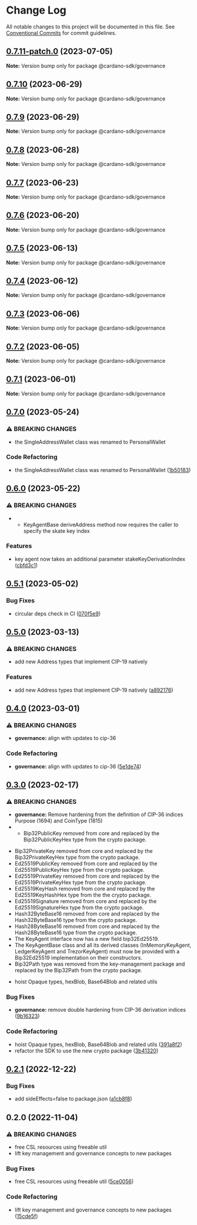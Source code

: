 # Change Log

All notable changes to this project will be documented in this file.
See [Conventional Commits](https://conventionalcommits.org) for commit guidelines.

## [0.7.11-patch.0](https://github.com/input-output-hk/cardano-js-sdk/compare/@cardano-sdk/governance@0.7.10...@cardano-sdk/governance@0.7.11-patch.0) (2023-07-05)

**Note:** Version bump only for package @cardano-sdk/governance

## [0.7.10](https://github.com/input-output-hk/cardano-js-sdk/compare/@cardano-sdk/governance@0.7.9...@cardano-sdk/governance@0.7.10) (2023-06-29)

**Note:** Version bump only for package @cardano-sdk/governance

## [0.7.9](https://github.com/input-output-hk/cardano-js-sdk/compare/@cardano-sdk/governance@0.7.8...@cardano-sdk/governance@0.7.9) (2023-06-29)

**Note:** Version bump only for package @cardano-sdk/governance

## [0.7.8](https://github.com/input-output-hk/cardano-js-sdk/compare/@cardano-sdk/governance@0.7.7...@cardano-sdk/governance@0.7.8) (2023-06-28)

**Note:** Version bump only for package @cardano-sdk/governance

## [0.7.7](https://github.com/input-output-hk/cardano-js-sdk/compare/@cardano-sdk/governance@0.7.6...@cardano-sdk/governance@0.7.7) (2023-06-23)

**Note:** Version bump only for package @cardano-sdk/governance

## [0.7.6](https://github.com/input-output-hk/cardano-js-sdk/compare/@cardano-sdk/governance@0.7.5...@cardano-sdk/governance@0.7.6) (2023-06-20)

**Note:** Version bump only for package @cardano-sdk/governance

## [0.7.5](https://github.com/input-output-hk/cardano-js-sdk/compare/@cardano-sdk/governance@0.7.4...@cardano-sdk/governance@0.7.5) (2023-06-13)

**Note:** Version bump only for package @cardano-sdk/governance

## [0.7.4](https://github.com/input-output-hk/cardano-js-sdk/compare/@cardano-sdk/governance@0.7.3...@cardano-sdk/governance@0.7.4) (2023-06-12)

**Note:** Version bump only for package @cardano-sdk/governance

## [0.7.3](https://github.com/input-output-hk/cardano-js-sdk/compare/@cardano-sdk/governance@0.7.2...@cardano-sdk/governance@0.7.3) (2023-06-06)

**Note:** Version bump only for package @cardano-sdk/governance

## [0.7.2](https://github.com/input-output-hk/cardano-js-sdk/compare/@cardano-sdk/governance@0.7.1...@cardano-sdk/governance@0.7.2) (2023-06-05)

**Note:** Version bump only for package @cardano-sdk/governance

## [0.7.1](https://github.com/input-output-hk/cardano-js-sdk/compare/@cardano-sdk/governance@0.7.0...@cardano-sdk/governance@0.7.1) (2023-06-01)

**Note:** Version bump only for package @cardano-sdk/governance

## [0.7.0](https://github.com/input-output-hk/cardano-js-sdk/compare/@cardano-sdk/governance@0.6.0...@cardano-sdk/governance@0.7.0) (2023-05-24)

### ⚠ BREAKING CHANGES

* the SingleAddressWallet class was renamed to PersonalWallet

### Code Refactoring

* the SingleAddressWallet class was renamed to PersonalWallet ([1b50183](https://github.com/input-output-hk/cardano-js-sdk/commit/1b50183ea095813b1676571d059c7774f46fb3f3))

## [0.6.0](https://github.com/input-output-hk/cardano-js-sdk/compare/@cardano-sdk/governance@0.5.1...@cardano-sdk/governance@0.6.0) (2023-05-22)

### ⚠ BREAKING CHANGES

* - KeyAgentBase deriveAddress method now requires the caller to specify the skate key index

### Features

* key agent now takes an additional parameter stakeKeyDerivationIndex ([cbfd3c1](https://github.com/input-output-hk/cardano-js-sdk/commit/cbfd3c1ea55de4355e38f822868b0a7b6bd3953a))

## [0.5.1](https://github.com/input-output-hk/cardano-js-sdk/compare/@cardano-sdk/governance@0.5.0...@cardano-sdk/governance@0.5.1) (2023-05-02)

### Bug Fixes

- circular deps check in CI ([070f5e9](https://github.com/input-output-hk/cardano-js-sdk/commit/070f5e9f199c8a3b823f80aa98b35a4df7dbe532))

## [0.5.0](https://github.com/input-output-hk/cardano-js-sdk/compare/@cardano-sdk/governance@0.4.0...@cardano-sdk/governance@0.5.0) (2023-03-13)

### ⚠ BREAKING CHANGES

- add new Address types that implement CIP-19 natively

### Features

- add new Address types that implement CIP-19 natively ([a892176](https://github.com/input-output-hk/cardano-js-sdk/commit/a8921760b714b090bb6c15d6b4696e2dd0b2fdc5))

## [0.4.0](https://github.com/input-output-hk/cardano-js-sdk/compare/@cardano-sdk/governance@0.3.0...@cardano-sdk/governance@0.4.0) (2023-03-01)

### ⚠ BREAKING CHANGES

- **governance:** align with updates to cip-36

### Code Refactoring

- **governance:** align with updates to cip-36 ([5e1de74](https://github.com/input-output-hk/cardano-js-sdk/commit/5e1de74bb48ee716d7ef9c98eb7628a4928f79a8))

## [0.3.0](https://github.com/input-output-hk/cardano-js-sdk/compare/@cardano-sdk/governance@0.2.1...@cardano-sdk/governance@0.3.0) (2023-02-17)

### ⚠ BREAKING CHANGES

- **governance:** Remove hardening from the definition of CIP-36 indices Purpose (1694) and CoinType (1815)
- - Bip32PublicKey removed from core and replaced by the Bip32PublicKeyHex type from the crypto package.

* Bip32PrivateKey removed from core and replaced by the Bip32PrivateKeyHex type from the crypto package.
* Ed25519PublicKey removed from core and replaced by the Ed25519PublicKeyHex type from the crypto package.
* Ed25519PrivateKey removed from core and replaced by the Ed25519PrivateKeyHex type from the crypto package.
* Ed25519KeyHash removed from core and replaced by the Ed25519KeyHashHex type from the the crypto package.
* Ed25519Signature removed from core and replaced by the Ed25519SignatureHex type from the crypto package.
* Hash32ByteBase16 removed from core and replaced by the Hash32ByteBase16 type from the crypto package.
* Hash28ByteBase16 removed from core and replaced by the Hash28ByteBase16 type from the crypto package.
* The KeyAgent interface now has a new field bip32Ed25519.
* The KeyAgentBase class and all its derived classes (InMemoryKeyAgent, LedgerKeyAgent and TrezorKeyAgent) must now be provided with a Bip32Ed25519 implementation on their constructors.
* Bip32Path type was removed from the key-management package and replaced by the Bip32Path from the crypto package.

- hoist Opaque types, hexBlob, Base64Blob and related utils

### Bug Fixes

- **governance:** remove double hardening from CIP-36 derivation indices ([9b16323](https://github.com/input-output-hk/cardano-js-sdk/commit/9b163237dd03f37ee5bcb5bb5d72949037b27f2a))

### Code Refactoring

- hoist Opaque types, hexBlob, Base64Blob and related utils ([391a8f2](https://github.com/input-output-hk/cardano-js-sdk/commit/391a8f20d60607c4fb6ce8586b97ae96841f759b))
- refactor the SDK to use the new crypto package ([3b41320](https://github.com/input-output-hk/cardano-js-sdk/commit/3b41320e7971a231d50785733ff4cd0793418d3d))

## [0.2.1](https://github.com/input-output-hk/cardano-js-sdk/compare/@cardano-sdk/governance@0.2.0...@cardano-sdk/governance@0.2.1) (2022-12-22)

### Bug Fixes

- add sideEffects=false to package.json ([a1cb8f8](https://github.com/input-output-hk/cardano-js-sdk/commit/a1cb8f807e8d5947d0c512e0918713ff97d5d48e))

## 0.2.0 (2022-11-04)

### ⚠ BREAKING CHANGES

- free CSL resources using freeable util
- lift key management and governance concepts to new packages

### Bug Fixes

- free CSL resources using freeable util ([5ce0056](https://github.com/input-output-hk/cardano-js-sdk/commit/5ce0056fb108f7bccfbd9f8ef562b82277f3c613))

### Code Refactoring

- lift key management and governance concepts to new packages ([15cde5f](https://github.com/input-output-hk/cardano-js-sdk/commit/15cde5f9becff94dac17278cb45e3adcaac763b5))
